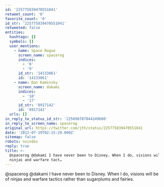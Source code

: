 ```yaml
---
id: '225775839470551041'
retweet_count: '0'
favorite_count: '0'
id_str: '225775839470551041'
retweeted: false
entities:
  hashtags: []
  symbols: []
  user_mentions:
    - name: Space Rogue
      screen_name: spacerog
      indices:
        - '0'
        - '9'
      id_str: '14133061'
      id: '14133061'
    - name: Dan Kaminsky
      screen_name: dakami
      indices:
        - '10'
        - '17'
      id_str: '8917142'
      id: '8917142'
  urls: []
in_reply_to_status_id_str: '225698787044249600'
in_reply_to_screen_name: spacerog
original_url: https://twitter.com/jth/status/225775839470551041
date: '2012-07-19T02:15:29.000Z'
sitemap: false
robots: noindex
reply: true
title: >-
  @spacerog @dakami I have never been to Disney. When I do, visions will be of
  ninjas and warfare tact…
---
```


@spacerog @dakami I have never been to Disney. When I do, visions will be of ninjas and warfare tactics rather than sugarplums and fairies.